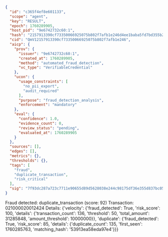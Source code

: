 ```json
{
  "id": "c365f4ef8e601133",
  "scope": "agent",
  "key": "RESULT",
  "epoch": 1760289905,
  "host_pid": "9e6742732c60:1",
  "hash": "2157913390cf73350066925075b802f7afb1e246d4ee1baba5fd7bd355b22482",
  "cid": "QmV12157913390cf73350066925075b802f7afb1e246",
  "aicp": {
    "prov": {
      "issuer": "9e6742732c60:1",
      "created_at": 1760289905,
      "method": "automated_fraud_detection",
      "vc_type": "VerifiableCredential"
    },
    "ucon": {
      "usage_constraints": [
        "no_pii_export",
        "audit_required"
      ],
      "purpose": "fraud_detection_analysis",
      "enforcement": "mandatory"
    },
    "eval": {
      "confidence": 1.0,
      "evidence_count": 0,
      "review_status": "pending",
      "evaluated_at": 1760289905
    }
  },
  "sources": [],
  "edges": [],
  "metrics": {},
  "thresholds": {},
  "tags": [
    "fraud",
    "duplicate_transaction",
    "risk_critical"
  ],
  "sig": "7f93dc287a723c7711e90655d89d5628038e244c98175df36e355d837bc05765"
}
```

Fraud detected: duplicate_transaction (score: 92)
Transaction: 021000020012424
Details: {'velocity': {'fraud_detected': True, 'risk_score': 100, 'details': {'transaction_count': 136, 'threshold': 50, 'total_amount': 31285848, 'amount_threshold': 10000000}}, 'duplicate': {'fraud_detected': True, 'risk_score': 85, 'details': {'duplicate_count': 135, 'first_seen': 1760285763, 'matching_hash': '53913ea58eda97e4'}}}